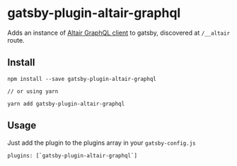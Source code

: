 # gatsby-plugin-altair-graphql

Adds an instance of [Altair GraphQL client](https://altairgraphql.dev/) to gatsby, discovered at `/__altair` route.

## Install

```
npm install --save gatsby-plugin-altair-graphql

// or using yarn

yarn add gatsby-plugin-altair-graphql
```

## Usage

Just add the plugin to the plugins array in your `gatsby-config.js`

```
plugins: [`gatsby-plugin-altair-graphql`]
```
